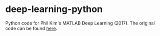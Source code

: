 # deep-learning-python

Python code for Phil Kim's MATLAB Deep Learning (2017). The original code can be found [here](https://github.com/Apress/matlab-deep-learning).
